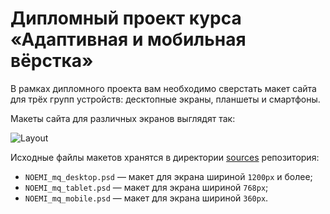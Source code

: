 # Дипломный проект курса «Адаптивная и мобильная вёрстка»

В рамках дипломного проекта вам необходимо сверстать макет сайта для трёх групп устройств: десктопные экраны, планшеты и смартфоны.

Макеты сайта для различных экранов выглядят так:

![Layout](https://github.com/natalia-smyslova/mq-diploma/raw/master/img/layouts.jpg)

Исходные файлы макетов хранятся в директории [sources](https://github.com/natalia-smyslova/mq-diploma/tree/master/sources) репозитория:

- `NOEMI_mq_desktop.psd` — макет для экрана шириной `1200px` и более;
- `NOEMI_mq_tablet.psd` — макет для экрана шириной `768px`;
- `NOEMI_mq_mobile.psd` — макет для экрана шириной `360px`.

